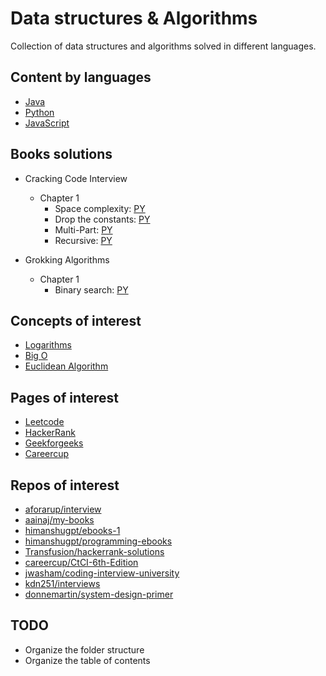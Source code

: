 # Data structures & Algorithms

Collection of data structures and algorithms solved in different languages.

## Content by languages

-   [Java](java/README.md)
-   [Python](python/README.md)
-   [JavaScript](javascript/README.md)

## Books solutions

-   Cracking Code Interview

    -   Chapter 1
        -   Space complexity: [PY](python/crco/chapter6/drop_constants.py)
        -   Drop the constants: [PY](python/crco/chapter6/drop_constants.py)
        -   Multi-Part: [PY](python/crco/chapter6/drop_constants.py)
        -   Recursive: [PY](python/crco/chapter6/recursive.py)

-   Grokking Algorithms
    -   Chapter 1
        -   Binary search: [PY](python/grokking/chapter1/binary_search.py)

## Concepts of interest

-   [Logarithms](https://www.khanacademy.org/math/algebra2/x2ec2f6f830c9fb89:logs/x2ec2f6f830c9fb89:log-intro/v/logarithms)
-   [Big O](https://www.youtube.com/watch?v=v4cd1O4zkGw)
-   [Euclidean Algorithm](https://www.khanacademy.org/computing/computer-science/cryptography/modarithmetic/a/the-euclidean-algorithm)

## Pages of interest

-   [Leetcode](https://leetcode.com/)
-   [HackerRank](https://www.hackerrank.com/)
-   [Geekforgeeks](https://www.geeksforgeeks.org/)
-   [Careercup](https://www.careercup.com/)

## Repos of interest

-   [aforarup/interview](https://github.com/aforarup/interview)
-   [aainaj/my-books](https://github.com/aainaj/my-books)
-   [himanshugpt/ebooks-1](https://github.com/himanshugpt/ebooks-1)
-   [himanshugpt/programming-ebooks](https://github.com/himanshugpt/programming-ebooks)
-   [Transfusion/hackerrank-solutions](https://github.com/Transfusion/hackerrank-solutions)
-   [careercup/CtCI-6th-Edition](https://github.com/careercup/CtCI-6th-Edition)
-   [jwasham/coding-interview-university](https://github.com/jwasham/coding-interview-university)
-   [kdn251/interviews](https://github.com/kdn251/interviews)
-   [donnemartin/system-design-primer](https://github.com/donnemartin/system-design-primer)

## TODO

-   Organize the folder structure
-   Organize the table of contents
